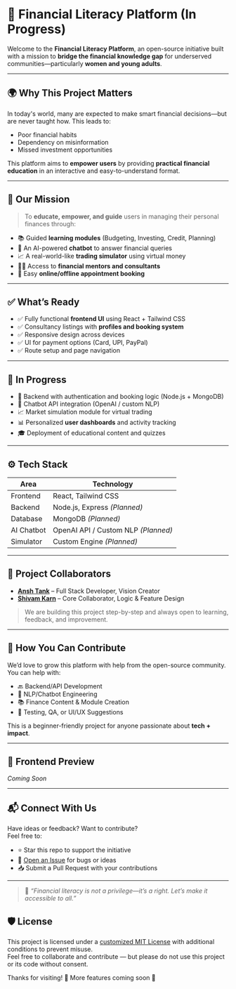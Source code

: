 # 💸 Financial Literacy Platform (In Progress)

Welcome to the **Financial Literacy Platform**, an open-source initiative built with a mission to **bridge the financial knowledge gap** for underserved communities—particularly **women and young adults**.

---

## 🌍 Why This Project Matters

In today's world, many are expected to make smart financial decisions—but are never taught how. This leads to:
- Poor financial habits  
- Dependency on misinformation  
- Missed investment opportunities

This platform aims to **empower users** by providing **practical financial education** in an interactive and easy-to-understand format.

---

## 🎯 Our Mission

> To **educate, empower, and guide** users in managing their personal finances through:

- 📚 Guided **learning modules** (Budgeting, Investing, Credit, Planning)  
- 🧠 An AI-powered **chatbot** to answer financial queries  
- 📈 A real-world-like **trading simulator** using virtual money  
- 🧑‍🏫 Access to **financial mentors and consultants**  
- 📅 Easy **online/offline appointment booking**

---

## ✅ What’s Ready

- ✅ Fully functional **frontend UI** using React + Tailwind CSS  
- ✅ Consultancy listings with **profiles and booking system**  
- ✅ Responsive design across devices  
- ✅ UI for payment options (Card, UPI, PayPal)  
- ✅ Route setup and page navigation  

---

## 🧱 In Progress

- 🔧 Backend with authentication and booking logic (Node.js + MongoDB)  
- 🧠 Chatbot API integration (OpenAI / custom NLP)  
- 📈 Market simulation module for virtual trading  
- 📊 Personalized **user dashboards** and activity tracking  
- 🎓 Deployment of educational content and quizzes

---

## ⚙️ Tech Stack

| Area         | Technology              |
|--------------|--------------------------|
| Frontend     | React, Tailwind CSS       |
| Backend      | Node.js, Express *(Planned)* |
| Database     | MongoDB *(Planned)*       |
| AI Chatbot   | OpenAI API / Custom NLP *(Planned)* |
| Simulator    | Custom Engine *(Planned)*  |

---

## 👥 Project Collaborators

- [**Ansh Tank**](https://github.com/AnshTank) – Full Stack Developer, Vision Creator  
- [**Shivam Karn**](https://github.com/skvalt) – Core Collaborator, Logic & Feature Design

> We are building this project step-by-step and always open to learning, feedback, and improvement.

---

## 🤝 How You Can Contribute

We’d love to grow this platform with help from the open-source community. You can help with:
- 🔙 Backend/API Development  
- 🧠 NLP/Chatbot Engineering  
- 📚 Finance Content & Module Creation  
- 🧪 Testing, QA, or UI/UX Suggestions  

This is a beginner-friendly project for anyone passionate about **tech + impact**.

---

## 📸 Frontend Preview

*Coming Soon*

---

## 📬 Connect With Us

Have ideas or feedback? Want to contribute?  
Feel free to:
- ⭐ Star this repo to support the initiative  
- 🐛 [Open an Issue](https://github.com/AnshTank/financial-literacy-platform/issues/new/choose) for bugs or ideas  
- 📥 Submit a Pull Request with your contributions

---

> 💬 *“Financial literacy is not a privilege—it’s a right. Let’s make it accessible to all.”*

## 🛡️ License

This project is licensed under a [customized MIT License](./LICENSE) with additional conditions to prevent misuse.  
Feel free to collaborate and contribute — but please do not use this project or its code without consent.


Thanks for visiting! 🙌 More features coming soon 🚀
